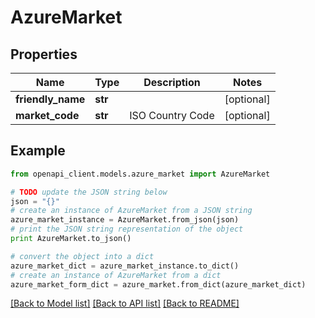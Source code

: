 # AzureMarket


## Properties
Name | Type | Description | Notes
------------ | ------------- | ------------- | -------------
**friendly_name** | **str** |  | [optional] 
**market_code** | **str** | ISO Country Code | [optional] 

## Example

```python
from openapi_client.models.azure_market import AzureMarket

# TODO update the JSON string below
json = "{}"
# create an instance of AzureMarket from a JSON string
azure_market_instance = AzureMarket.from_json(json)
# print the JSON string representation of the object
print AzureMarket.to_json()

# convert the object into a dict
azure_market_dict = azure_market_instance.to_dict()
# create an instance of AzureMarket from a dict
azure_market_form_dict = azure_market.from_dict(azure_market_dict)
```
[[Back to Model list]](../README.md#documentation-for-models) [[Back to API list]](../README.md#documentation-for-api-endpoints) [[Back to README]](../README.md)



